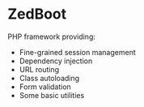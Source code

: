# ZedBoot
PHP framework providing:
 - Fine-grained session management
 - Dependency injection
 - URL routing
 - Class autoloading
 - Form validation
 - Some basic utilities
